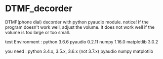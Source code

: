 # DTMF_decorder
DTMF(phone dial) decorder with python pyaudio module. notice! If the program doesn't work well, adjust the volume. It does not work well if the volume is too large or too small.

test Environment :
  python 3.6.6
  pyaudio 0.2.11
  numpy 1.16.0
  matplotlib 3.0.2
  
you need : 
  python 3.4.x, 3.5.x, 3.6.x (not 3.7.x)
  pyaudio 
  numpy
  matplotlib
